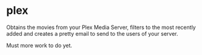 # plex

Obtains the movies from your Plex Media Server, filters to the most recently added and creates a pretty email to send to the users of your server.

Must more work to do yet. 